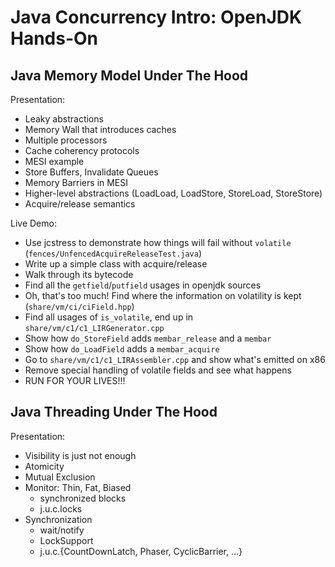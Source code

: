 Java Concurrency Intro: OpenJDK Hands-On
========================================

Java Memory Model Under The Hood
--------------------------------

Presentation:
* Leaky abstractions
* Memory Wall that introduces caches
* Multiple processors
* Cache coherency protocols
* MESI example
* Store Buffers, Invalidate Queues
* Memory Barriers in MESI
* Higher-level abstractions (LoadLoad, LoadStore, StoreLoad, StoreStore)
* Acquire/release semantics

Live Demo:
* Use jcstress to demonstrate how things will fail without ```volatile``` (```fences/UnfencedAcquireReleaseTest.java```)
* Write up a simple class with acquire/release
* Walk through its bytecode
* Find all the ```getfield```/```putfield``` usages in openjdk sources
* Oh, that's too much! Find where the information on volatility is kept (```share/vm/ci/ciField.hpp```)
* Find all usages of ```is_volatile```, end up in ```share/vm/c1/c1_LIRGenerator.cpp```
* Show how ```do_StoreField``` adds ```membar_release``` and a ```membar```
* Show how ```do_LoadField``` adds a ```membar_acquire```
* Go to ```share/vm/c1/c1_LIRAssembler.cpp``` and show what's emitted on x86
* Remove special handling of volatile fields and see what happens
* RUN FOR YOUR LIVES!!!

Java Threading Under The Hood
-----------------------------

Presentation:
* Visibility is just not enough
* Atomicity
* Mutual Exclusion
* Monitor: Thin, Fat, Biased
  * synchronized blocks
  * j.u.c.locks
* Synchronization
  * wait/notify
  * LockSupport
  * j.u.c.{CountDownLatch, Phaser, CyclicBarrier, ...}

